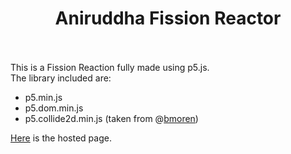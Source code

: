 # <div align="center">Aniruddha Fission Reactor</div><br/>
This is a Fission Reaction fully made using p5.js.<br/>
The library included are:<br/>
- p5.min.js
- p5.dom.min.js
- p5.collide2d.min.js (taken from @[bmoren](https://github.com/bmoren/p5.collide2D))

[Here](https://aniruddha0pandey.github.io/Ani_FissionReactor/) is the hosted page.
